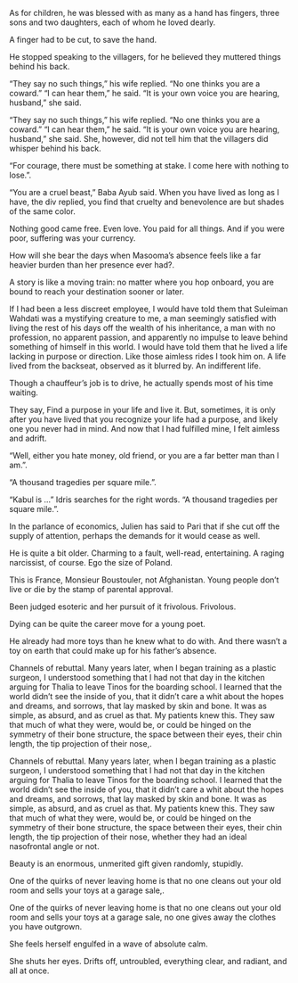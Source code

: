 

As for children, he was blessed with as many as a hand has fingers, three sons and two daughters, each of whom he loved dearly.

A finger had to be cut, to save the hand.

He stopped speaking to the villagers, for he believed they muttered things behind his back.

“They say no such things,” his wife replied. “No one thinks you are a coward.” “I can hear them,” he said. “It is your own voice you are hearing, husband,” she said.

“They say no such things,” his wife replied. “No one thinks you are a coward.” “I can hear them,” he said. “It is your own voice you are hearing, husband,” she said. She, however, did not tell him that the villagers did whisper behind his back.

“For courage, there must be something at stake. I come here with nothing to lose.”.

“You are a cruel beast,” Baba Ayub said. When you have lived as long as I have, the div replied, you find that cruelty and benevolence are but shades of the same color.

Nothing good came free. Even love. You paid for all things. And if you were poor, suffering was your currency.

How will she bear the days when Masooma’s absence feels like a far heavier burden than her presence ever had?.

A story is like a moving train: no matter where you hop onboard, you are bound to reach your destination sooner or later.

If I had been a less discreet employee, I would have told them that Suleiman Wahdati was a mystifying creature to me, a man seemingly satisfied with living the rest of his days off the wealth of his inheritance, a man with no profession, no apparent passion, and apparently no impulse to leave behind something of himself in this world. I would have told them that he lived a life lacking in purpose or direction. Like those aimless rides I took him on. A life lived from the backseat, observed as it blurred by. An indifferent life.

Though a chauffeur’s job is to drive, he actually spends most of his time waiting.

They say, Find a purpose in your life and live it. But, sometimes, it is only after you have lived that you recognize your life had a purpose, and likely one you never had in mind. And now that I had fulfilled mine, I felt aimless and adrift.

“Well, either you hate money, old friend, or you are a far better man than I am.”.

“A thousand tragedies per square mile.”.

“Kabul is …” Idris searches for the right words. “A thousand tragedies per square mile.”.

In the parlance of economics, Julien has said to Pari that if she cut off the supply of attention, perhaps the demands for it would cease as well.

He is quite a bit older. Charming to a fault, well-read, entertaining. A raging narcissist, of course. Ego the size of Poland.

This is France, Monsieur Boustouler, not Afghanistan. Young people don’t live or die by the stamp of parental approval.

Been judged esoteric and her pursuit of it frivolous. Frivolous.

Dying can be quite the career move for a young poet.

He already had more toys than he knew what to do with. And there wasn’t a toy on earth that could make up for his father’s absence.

Channels of rebuttal. Many years later, when I began training as a plastic surgeon, I understood something that I had not that day in the kitchen arguing for Thalia to leave Tinos for the boarding school. I learned that the world didn’t see the inside of you, that it didn’t care a whit about the hopes and dreams, and sorrows, that lay masked by skin and bone. It was as simple, as absurd, and as cruel as that. My patients knew this. They saw that much of what they were, would be, or could be hinged on the symmetry of their bone structure, the space between their eyes, their chin length, the tip projection of their nose,.

Channels of rebuttal. Many years later, when I began training as a plastic surgeon, I understood something that I had not that day in the kitchen arguing for Thalia to leave Tinos for the boarding school. I learned that the world didn’t see the inside of you, that it didn’t care a whit about the hopes and dreams, and sorrows, that lay masked by skin and bone. It was as simple, as absurd, and as cruel as that. My patients knew this. They saw that much of what they were, would be, or could be hinged on the symmetry of their bone structure, the space between their eyes, their chin length, the tip projection of their nose, whether they had an ideal nasofrontal angle or not.

Beauty is an enormous, unmerited gift given randomly, stupidly.

One of the quirks of never leaving home is that no one cleans out your old room and sells your toys at a garage sale,.

One of the quirks of never leaving home is that no one cleans out your old room and sells your toys at a garage sale, no one gives away the clothes you have outgrown.

She feels herself engulfed in a wave of absolute calm.

She shuts her eyes. Drifts off, untroubled, everything clear, and radiant, and all at once.


